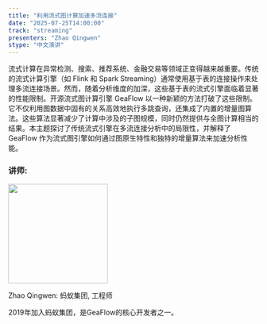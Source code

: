 ```yaml
---
title: "利用流式图计算加速多流连接"
date: "2025-07-25T14:00:00"
track: "streaming"
presenters: "Zhao Qingwen"
stype: "中文演讲"
---
```


流式计算在异常检测、搜索、推荐系统、金融交易等领域正变得越来越重要。传统的流式计算引擎（如 Flink 和 Spark Streaming）通常使用基于表的连接操作来处理多流连接场景。然而，随着分析维度的加深，这些基于表的流式引擎面临着显著的性能限制。开源流式图计算引擎 GeaFlow 以一种新颖的方法打破了这些限制。它不仅利用图数据中固有的关系高效地执行多跳查询，还集成了内置的增量图算法。这些算法显著减少了计算中涉及的子图规模，同时仍然提供与全图计算相当的结果。本主题探讨了传统流式引擎在多流连接分析中的局限性，并解释了 GeaFlow 作为流式图引擎如何通过图原生特性和独特的增量算法来加速分析性能。

### 讲师:

<img src="https://sessionize.com/image/b616-400o400o1-G8HEVFg7VaTfKEYWtC3oA7.jpg" width="200" /><br/>

Zhao Qingwen: 蚂蚁集团, 工程师

2019年加入蚂蚁集团，是GeaFlow的核心开发者之一。